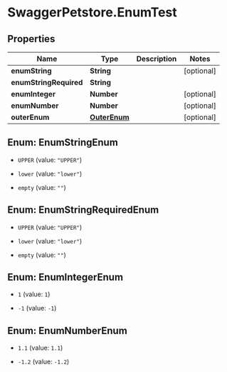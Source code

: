 # SwaggerPetstore.EnumTest

## Properties
Name | Type | Description | Notes
------------ | ------------- | ------------- | -------------
**enumString** | **String** |  | [optional] 
**enumStringRequired** | **String** |  | 
**enumInteger** | **Number** |  | [optional] 
**enumNumber** | **Number** |  | [optional] 
**outerEnum** | [**OuterEnum**](OuterEnum.md) |  | [optional] 


<a name="EnumStringEnum"></a>
## Enum: EnumStringEnum


* `UPPER` (value: `"UPPER"`)

* `lower` (value: `"lower"`)

* `empty` (value: `""`)




<a name="EnumStringRequiredEnum"></a>
## Enum: EnumStringRequiredEnum


* `UPPER` (value: `"UPPER"`)

* `lower` (value: `"lower"`)

* `empty` (value: `""`)




<a name="EnumIntegerEnum"></a>
## Enum: EnumIntegerEnum


* `1` (value: `1`)

* `-1` (value: `-1`)




<a name="EnumNumberEnum"></a>
## Enum: EnumNumberEnum


* `1.1` (value: `1.1`)

* `-1.2` (value: `-1.2`)




